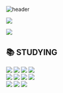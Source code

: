<!--
**sangwoo1201/sangwoo1201** is a ✨ _special_ ✨ repository because its `README.md` (this file) appears on your GitHub profile.

Here are some ideas to get you started:

- 🔭 I’m currently working on ...
- 🌱 I’m currently learning ...
- 👯 I’m looking to collaborate on ...
- 🤔 I’m looking for help with ...
- 💬 Ask me about ...
- 📫 How to reach me: ...
- 😄 Pronouns: ...
- ⚡ Fun fact: ...
-->
![header](https://capsule-render.vercel.app/api?type=waving&color=auto&height=300&section=header&text=Hi%20I'm%20SangWoo&fontSize=90)
<div>
<a href="https://hits.seeyoufarm.com"><img src="https://hits.seeyoufarm.com/api/count/incr/badge.svg?url=https%3A%2F%2Fgithub.com%2Fsangwoo1201&count_bg=%2379C83D&title_bg=%23555555&icon=github.svg&icon_color=%23E7E7E7&title=today+%2F+total&edge_flat=false"/></a>
</div>
  
<p>
    <img src="https://github-readme-stats.vercel.app/api?username=sangwoo1201&show_icons=true"/></a>&nbsp 
</p>

## 📚 STUDYING
<div>
  <img src="https://img.shields.io/badge/HTML5-E34F26?style=flat-square&logo=HTML5&logoColor=white">
  <img src="https://img.shields.io/badge/CSS3-1572B6?style=flat-square&logo=CSS3&logoColor=white">
  <img src="https://img.shields.io/badge/JavaScript-F7DF1E?style=flat-square&logo=JavaScript&logoColor=white">
  <img src="https://img.shields.io/badge/jQuery-0769AD?style=flat-square&logo=jQuery&logoColor=white"><br>
  <img src="https://img.shields.io/badge/Java-007396?style=flat-square&logo=Java&logoColor=white">
  <img src="https://img.shields.io/badge/MySQL-4479A1?style=flat-square&logo=MySQL&logoColor=white">
  <img src="https://img.shields.io/badge/Spring Boot-6DB33F?style=flat-square&logo=Spring%20Boot&logoColor=white">
  <img src="https://img.shields.io/badge/Android Studio-3DDC84?style=flat-square&logo=Android%20Studio&logoColor=white"><br>
  <img src="https://img.shields.io/badge/EclipseIDE-2C2255?style=flat-square&logo=EclipseIDE&logoColor=white">
  <img src="https://img.shields.io/badge/IntelliJ_IDEA-000000?style=flat-square&logo=IntelliJIDEA&logoColor=white">
  <img src="https://img.shields.io/badge/VS Code-007ACC?style=flat-square&logo=VisualStudioCode&logoColor=white">
</div>


